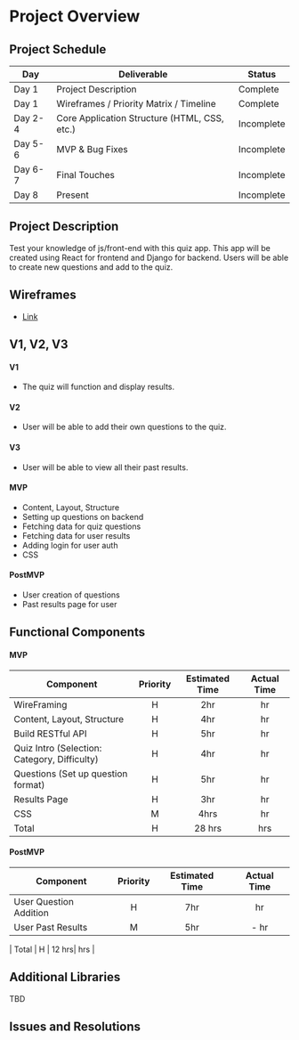 # Project Overview




## Project Schedule

|  Day | Deliverable | Status
|---|---| ---|
|Day 1| Project Description | Complete
|Day 1| Wireframes / Priority Matrix / Timeline | Complete
|Day 2-4| Core Application Structure (HTML, CSS, etc.) | Incomplete
|Day 5-6| MVP & Bug Fixes | Incomplete
|Day 6-7| Final Touches | Incomplete
|Day 8| Present | Incomplete


## Project Description

Test your knowledge of js/front-end with this quiz app. This app will be created using React for frontend and Django for backend. Users will be able to create new questions and add to the quiz.

## Wireframes

- [Link](https://res.cloudinary.com/orawee/image/upload/v1639714967/QuizJS/Screen_Shot_2021-12-16_at_8.21.48_PM_dxusqh.png)



## V1, V2, V3

#### V1
- The quiz will function and display results.
#### V2
- User will be able to add their own questions to the quiz.
#### V3
- User will be able to view all their past results.

#### MVP

- Content, Layout, Structure
- Setting up questions on backend
- Fetching data for quiz questions
- Fetching data for user results
- Adding login for user auth
- CSS


#### PostMVP 

- User creation of questions
- Past results page for user


## Functional Components

#### MVP
| Component | Priority | Estimated Time | Actual Time |
| --- | :---: |  :---: | :---: | 
| WireFraming | H | 2hr |  hr |
| Content, Layout, Structure | H | 4hr |  hr |  
| Build RESTful API| H | 5hr |  hr |  
| Quiz Intro (Selection: Category, Difficulty) | H | 4hr |  hr|
| Questions (Set up question format) | H | 5hr |  hr|
| Results Page | H | 3hr|  hr |  
| CSS | M | 4hrs|  hr | 
| Total | H | 28 hrs|  hrs |

#### PostMVP
| Component | Priority | Estimated Time | Actual Time |
| --- | :---: |  :---: | :---: | 
| User Question Addition | H | 7hr |  hr|
| User Past Results | M | 5hr | - hr | - hr |


| Total | H | 12 hrs|  hrs |

## Additional Libraries
TBD


## Issues and Resolutions



